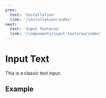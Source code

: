 ```yaml
---
prev:
  text: 'Installation'
  link: '/installation/index'
next:
  text: 'Input Textarea'
  link: '/components/input-textarea/index'
---
```


<script setup>
import InputText from './../../../src/components/InputText/InputText.vue'
</script>

# Input Text  

This is a classic text input.

## Example
<InputText />

<InputText />